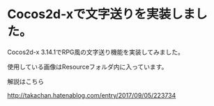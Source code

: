 # Cocos2d-xで文字送りを実装しました。

Cocos2d-x 3.14.1でRPG風の文字送り機能を実装してみました。

使用している画像はResourceフォルダ内に入っています。

解説はこちら

http://takachan.hatenablog.com/entry/2017/09/05/223734